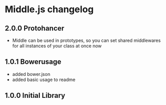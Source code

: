 # Middle.js changelog

## 2.0.0 Protohancer
- Middle can be used in prototypes, so you can set shared middlewares for all instances of your class at once now

## 1.0.1 Bowerusage
- added bower.json
- added basic usage to readme

## 1.0.0 Initial Library